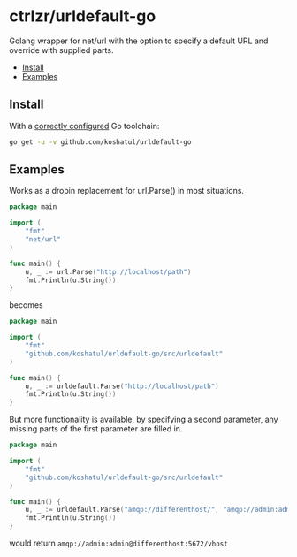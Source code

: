 # ctrlzr/urldefault-go

Golang wrapper for net/url with the option to specify a default URL and override with supplied parts.

* [Install](#install)
* [Examples](#examples)

## Install

With a [correctly configured](https://golang.org/doc/install#testing) Go toolchain:

```sh
go get -u -v github.com/koshatul/urldefault-go
```

## Examples

Works as a dropin replacement for url.Parse() in most situations.

```go
package main 

import (
    "fmt"
    "net/url"
)

func main() {
    u, _ := url.Parse("http://localhost/path")
    fmt.Println(u.String())
}
```

becomes 

```go
package main 

import (
    "fmt"
    "github.com/koshatul/urldefault-go/src/urldefault"
)

func main() {
    u, _ := urldefault.Parse("http://localhost/path")
    fmt.Println(u.String())
}
```

But more functionality is available, by specifying a second parameter, any missing parts of the first parameter are filled in.

```go
package main 

import (
    "fmt"
    "github.com/koshatul/urldefault-go/src/urldefault"
)

func main() {
	u, _ := urldefault.Parse("amqp://differenthost/", "amqp://admin:admin@localhost:5672/vhost")
    fmt.Println(u.String())
}
```
would return `amqp://admin:admin@differenthost:5672/vhost`
